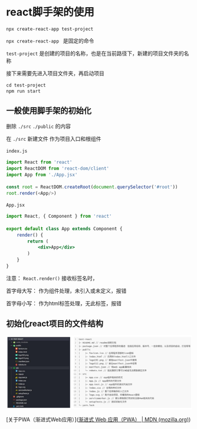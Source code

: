 # react脚手架的使用

```node
npx create-react-app test-project
```

`npx create-react-app ` 是固定的命令

`test-project` 是创建的项目的名称，也是在当前路径下，新建的项目文件夹的名称

接下来需要先进入项目文件夹，再启动项目

```node
cd test-project
npm run start
```



## 一般使用脚手架的初始化

删除 `./src` `./public` 的内容

在 `./src` 新建文件 作为项目入口和根组件

`index.js`

```js
import React from 'react'
import ReactDOM from 'react-dom/client'
import App from './App.jsx'

const root = ReactDOM.createRoot(document.querySelector('#root'))
root.render(<App/>)
```

`App.jsx`

```jsx
import React, { Component } from 'react'

export default class App extends Component {
    render() {
        return (
        	<div>App</div>
        )
    }
}
```

注意： `React.render()` 接收标签名时，

首字母大写： 作为组件处理，未引入或未定义，报错

首字母小写： 作为html标签处理，无此标签，报错





## 初始化react项目的文件结构

![文件结构](./pic/初始化项目的文件结构.jpg)



[关于PWA（渐进式Web应用）]([渐进式 Web 应用（PWA） | MDN (mozilla.org)](https://developer.mozilla.org/zh-CN/docs/Web/Progressive_web_apps)) 


